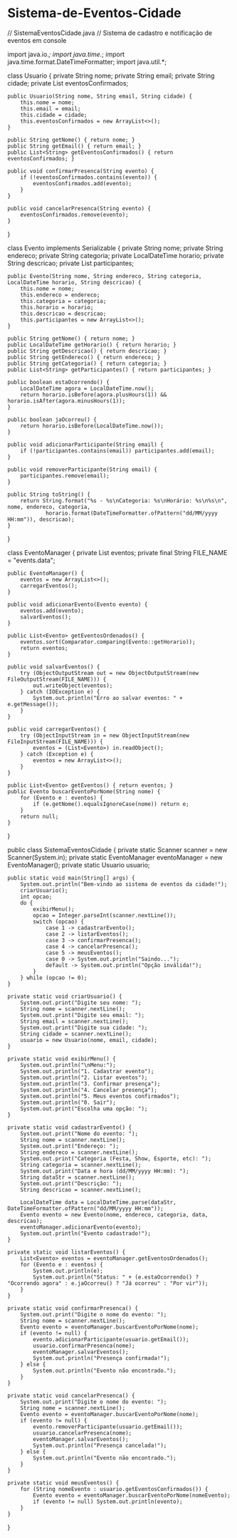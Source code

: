 # Sistema-de-Eventos-Cidade
// SistemaEventosCidade.java
// Sistema de cadastro e notificação de eventos em console

import java.io.*;
import java.time.*;
import java.time.format.DateTimeFormatter;
import java.util.*;

class Usuario {
    private String nome;
    private String email;
    private String cidade;
    private List<String> eventosConfirmados;

    public Usuario(String nome, String email, String cidade) {
        this.nome = nome;
        this.email = email;
        this.cidade = cidade;
        this.eventosConfirmados = new ArrayList<>();
    }

    public String getNome() { return nome; }
    public String getEmail() { return email; }
    public List<String> getEventosConfirmados() { return eventosConfirmados; }

    public void confirmarPresenca(String evento) {
        if (!eventosConfirmados.contains(evento)) {
            eventosConfirmados.add(evento);
        }
    }

    public void cancelarPresenca(String evento) {
        eventosConfirmados.remove(evento);
    }
}

class Evento implements Serializable {
    private String nome;
    private String endereco;
    private String categoria;
    private LocalDateTime horario;
    private String descricao;
    private List<String> participantes;

    public Evento(String nome, String endereco, String categoria, LocalDateTime horario, String descricao) {
        this.nome = nome;
        this.endereco = endereco;
        this.categoria = categoria;
        this.horario = horario;
        this.descricao = descricao;
        this.participantes = new ArrayList<>();
    }

    public String getNome() { return nome; }
    public LocalDateTime getHorario() { return horario; }
    public String getDescricao() { return descricao; }
    public String getEndereco() { return endereco; }
    public String getCategoria() { return categoria; }
    public List<String> getParticipantes() { return participantes; }

    public boolean estaOcorrendo() {
        LocalDateTime agora = LocalDateTime.now();
        return horario.isBefore(agora.plusHours(1)) && horario.isAfter(agora.minusHours(1));
    }

    public boolean jaOcorreu() {
        return horario.isBefore(LocalDateTime.now());
    }

    public void adicionarParticipante(String email) {
        if (!participantes.contains(email)) participantes.add(email);
    }

    public void removerParticipante(String email) {
        participantes.remove(email);
    }

    public String toString() {
        return String.format("%s - %s\nCategoria: %s\nHorário: %s\n%s\n", nome, endereco, categoria,
                horario.format(DateTimeFormatter.ofPattern("dd/MM/yyyy HH:mm")), descricao);
    }
}

class EventoManager {
    private List<Evento> eventos;
    private final String FILE_NAME = "events.data";

    public EventoManager() {
        eventos = new ArrayList<>();
        carregarEventos();
    }

    public void adicionarEvento(Evento evento) {
        eventos.add(evento);
        salvarEventos();
    }

    public List<Evento> getEventosOrdenados() {
        eventos.sort(Comparator.comparing(Evento::getHorario));
        return eventos;
    }

    public void salvarEventos() {
        try (ObjectOutputStream out = new ObjectOutputStream(new FileOutputStream(FILE_NAME))) {
            out.writeObject(eventos);
        } catch (IOException e) {
            System.out.println("Erro ao salvar eventos: " + e.getMessage());
        }
    }

    public void carregarEventos() {
        try (ObjectInputStream in = new ObjectInputStream(new FileInputStream(FILE_NAME))) {
            eventos = (List<Evento>) in.readObject();
        } catch (Exception e) {
            eventos = new ArrayList<>();
        }
    }

    public List<Evento> getEventos() { return eventos; }
    public Evento buscarEventoPorNome(String nome) {
        for (Evento e : eventos) {
            if (e.getNome().equalsIgnoreCase(nome)) return e;
        }
        return null;
    }
}

public class SistemaEventosCidade {
    private static Scanner scanner = new Scanner(System.in);
    private static EventoManager eventoManager = new EventoManager();
    private static Usuario usuario;

    public static void main(String[] args) {
        System.out.println("Bem-vindo ao sistema de eventos da cidade!");
        criarUsuario();
        int opcao;
        do {
            exibirMenu();
            opcao = Integer.parseInt(scanner.nextLine());
            switch (opcao) {
                case 1 -> cadastrarEvento();
                case 2 -> listarEventos();
                case 3 -> confirmarPresenca();
                case 4 -> cancelarPresenca();
                case 5 -> meusEventos();
                case 0 -> System.out.println("Saindo...");
                default -> System.out.println("Opção inválida!");
            }
        } while (opcao != 0);
    }

    private static void criarUsuario() {
        System.out.print("Digite seu nome: ");
        String nome = scanner.nextLine();
        System.out.print("Digite seu email: ");
        String email = scanner.nextLine();
        System.out.print("Digite sua cidade: ");
        String cidade = scanner.nextLine();
        usuario = new Usuario(nome, email, cidade);
    }

    private static void exibirMenu() {
        System.out.println("\nMenu:");
        System.out.println("1. Cadastrar evento");
        System.out.println("2. Listar eventos");
        System.out.println("3. Confirmar presença");
        System.out.println("4. Cancelar presença");
        System.out.println("5. Meus eventos confirmados");
        System.out.println("0. Sair");
        System.out.print("Escolha uma opção: ");
    }

    private static void cadastrarEvento() {
        System.out.print("Nome do evento: ");
        String nome = scanner.nextLine();
        System.out.print("Endereço: ");
        String endereco = scanner.nextLine();
        System.out.print("Categoria (Festa, Show, Esporte, etc): ");
        String categoria = scanner.nextLine();
        System.out.print("Data e hora (dd/MM/yyyy HH:mm): ");
        String dataStr = scanner.nextLine();
        System.out.print("Descrição: ");
        String descricao = scanner.nextLine();

        LocalDateTime data = LocalDateTime.parse(dataStr, DateTimeFormatter.ofPattern("dd/MM/yyyy HH:mm"));
        Evento evento = new Evento(nome, endereco, categoria, data, descricao);
        eventoManager.adicionarEvento(evento);
        System.out.println("Evento cadastrado!");
    }

    private static void listarEventos() {
        List<Evento> eventos = eventoManager.getEventosOrdenados();
        for (Evento e : eventos) {
            System.out.println(e);
            System.out.println("Status: " + (e.estaOcorrendo() ? "Ocorrendo agora" : e.jaOcorreu() ? "Já ocorreu" : "Por vir"));
        }
    }

    private static void confirmarPresenca() {
        System.out.print("Digite o nome do evento: ");
        String nome = scanner.nextLine();
        Evento evento = eventoManager.buscarEventoPorNome(nome);
        if (evento != null) {
            evento.adicionarParticipante(usuario.getEmail());
            usuario.confirmarPresenca(nome);
            eventoManager.salvarEventos();
            System.out.println("Presença confirmada!");
        } else {
            System.out.println("Evento não encontrado.");
        }
    }

    private static void cancelarPresenca() {
        System.out.print("Digite o nome do evento: ");
        String nome = scanner.nextLine();
        Evento evento = eventoManager.buscarEventoPorNome(nome);
        if (evento != null) {
            evento.removerParticipante(usuario.getEmail());
            usuario.cancelarPresenca(nome);
            eventoManager.salvarEventos();
            System.out.println("Presença cancelada!");
        } else {
            System.out.println("Evento não encontrado.");
        }
    }

    private static void meusEventos() {
        for (String nomeEvento : usuario.getEventosConfirmados()) {
            Evento evento = eventoManager.buscarEventoPorNome(nomeEvento);
            if (evento != null) System.out.println(evento);
        }
    }
}
